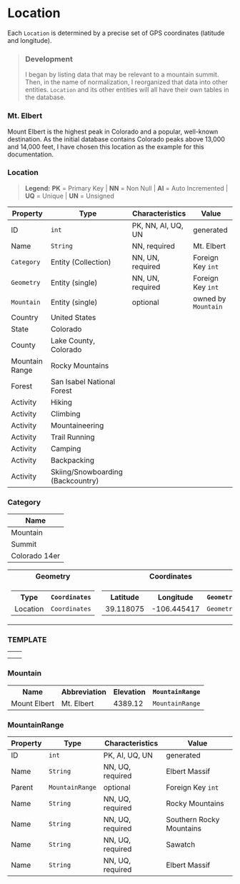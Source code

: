 # Location

Each `Location` is determined by a precise set of GPS coordinates (latitude and longitude).

> ### Development
> I began by listing data that may be relevant to a mountain summit.  Then, in the name of normalization, I reorganized that data into other entities.  `Location` and its other entities will all have their own tables in the database.

### Mt. Elbert

Mount Elbert is the highest peak in Colorado and a popular, well-known destination.  As the initial database contains Colorado peaks above 13,000 and 14,000 feet, I have chosen this location as the example for this documentation.

### Location

> **Legend:** **PK** = Primary Key | **NN** = Non Null | **AI** = Auto Incremented | **UQ** = Unique | **UN** = Unsigned


| Property | Type | Characteristics | Value |
| --- | --- | --- | --- |
| ID | `int` | PK, NN, AI, UQ, UN | generated |
| Name | `String` | NN, required | Mt. Elbert |
| `Category` | Entity (Collection) | NN, UN, required | Foreign Key `int` |
| `Geometry` | Entity (single) | NN, UN, required | Foreign Key `int` |
| `Mountain` | Entity (single) | optional | owned by `Mountain` |
| Country | United States |
| State | Colorado |
| County | Lake County, Colorado |
| Mountain Range | Rocky Mountains |
| Forest | San Isabel National Forest |
| Activity | Hiking |
| Activity | Climbing |
| Activity | Mountaineering |
| Activity | Trail Running |
| Activity | Camping |
| Activity | Backpacking |
| Activity | Skiing/Snowboarding (Backcountry) |

### Category

| Name |
| --- |
| Mountain |
| Summit |
| Colorado 14er |

<table>
    <tr>
        <th>
            Geometry
        </th>
        <th>
            Coordinates
        </th>
    </tr>
    <tr>
        <td>
            <table>
                <tr>
                    <th>Type</th>
                    <th><code>Coordinates</code></th>
                </tr>
                <tr>
                    <td>Location</td>
                    <td><code>Coordinates</code></td>
            </table>
        </td>
        <td>
            <table>
                <tr>
                    <th>Latitude</th>
                    <th>Longitude</th>
                    <th><code>Geometry</code></th>
                </tr>
                <tr>
                    <td>39.118075</td>
                    <td>-106.445417</td>
                    <td><code>Geometry</code></td>
                </tr>
            </table>
        </td>
    </tr>
</table>

### TEMPLATE
<table>
    <tr>
        <th></th>
        <th></th>
    </tr>
    <tr>
        <td></td>
        <td></td>
    </tr>
</table>

### Mountain
<table>
    <tr>
        <th>Name</th>
        <th>Abbreviation</th>
        <th>Elevation</th>
        <th><code>MountainRange</code></th>
    </tr>
    <tr>
        <td>Mount Elbert</td>
        <td>Mt. Elbert</td>
        <td>4389.12</td>
        <td><code>MountainRange</code></td>
    </tr>
</table>

### MountainRange

| Property | Type | Characteristics | Value |
| --- | --- | --- | --- |
| ID | `int` | PK, AI, UQ, UN | generated |
| Name | `String` | NN, UQ, required | Elbert Massif |
| Parent | `MountainRange` | optional | Foreign Key `int` |
| Name | `String` | NN, UQ, required | Rocky Mountains |
| Name | `String` | NN, UQ, required | Southern Rocky Mountains |
| Name | `String` | NN, UQ, required | Sawatch |
| Name | `String` | NN, UQ, required | Elbert Massif |
